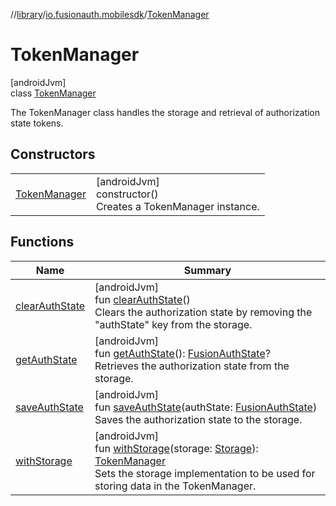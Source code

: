 //[library](../../../index.md)/[io.fusionauth.mobilesdk](../index.md)/[TokenManager](index.md)

# TokenManager

[androidJvm]\
class [TokenManager](index.md)

The TokenManager class handles the storage and retrieval of authorization state tokens.

## Constructors

| | |
|---|---|
| [TokenManager](-token-manager.md) | [androidJvm]<br>constructor()<br>Creates a TokenManager instance. |

## Functions

| Name | Summary |
|---|---|
| [clearAuthState](clear-auth-state.md) | [androidJvm]<br>fun [clearAuthState](clear-auth-state.md)()<br>Clears the authorization state by removing the &quot;authState&quot; key from the storage. |
| [getAuthState](get-auth-state.md) | [androidJvm]<br>fun [getAuthState](get-auth-state.md)(): [FusionAuthState](../-fusion-auth-state/index.md)?<br>Retrieves the authorization state from the storage. |
| [saveAuthState](save-auth-state.md) | [androidJvm]<br>fun [saveAuthState](save-auth-state.md)(authState: [FusionAuthState](../-fusion-auth-state/index.md))<br>Saves the authorization state to the storage. |
| [withStorage](with-storage.md) | [androidJvm]<br>fun [withStorage](with-storage.md)(storage: [Storage](../../io.fusionauth.mobilesdk.storage/-storage/index.md)): [TokenManager](index.md)<br>Sets the storage implementation to be used for storing data in the TokenManager. |
